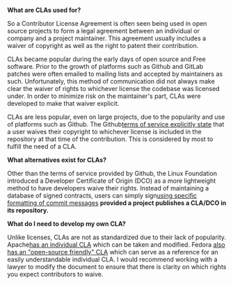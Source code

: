 **What are CLAs used for?**

So a Contributor License Agreement is often seen being used in open source projects to form a legal agreement between an individual or company and a project maintainer.
This agreement usually includes a waiver of copyright as well as the right to patent their contribution.

CLAs became popular during the early days of open source and Free software. 
Prior to the growth of platforms such as Github and GitLab patches were often emailed to mailing lists and accepted by maintainers as such. 
Unfortunately, this method of communication did not always make clear the waiver of rights to whichever license the codebase was licensed under. 
In order to minimize risk on the maintainer's part, CLAs were developed to make that waiver explicit.

CLAs are less popular, even on large projects, due to the popularity and use of platforms such as Github. 
The Github[terms of service explicitly state](https://help.github.com/en/articles/github-terms-of-service#6-contributions-under-repository-license) that a user waives their copyright to whichever license is included in the repository at that time of the contribution. 
This is considered by most to fulfill the need of a CLA.

**What alternatives exist for CLAs?**

Other than the terms of service provided by Github, the Linux Foundation introduced a Developer Certificate of Origin (DCO) as a more lightweight method to have developers waive their rights.
Instead of maintaining a database of signed contracts, users can simply sign[using specific formatting of commit messages](https://probot.github.io/apps/dco/) __provided a project publishes a CLA/DCO in its repository.__

**What do I need to develop my own CLA?**

Unlike licenses, CLAs are not as standardized due to their lack of popularity.
Apache[has an individual CLA](https://www.apache.org/licenses/icla.pdf) which can be taken and modified. 
Fedora [also has an "open-source friendly" CLA](https://fedoraproject.org/wiki/Legal:Fedora_Project_Contributor_Agreement) which can serve as a reference for an easily understandable individual CLA.
I would recommend working with a lawyer to modify the document to ensure that there is clarity on which rights you expect contributors to waive.
